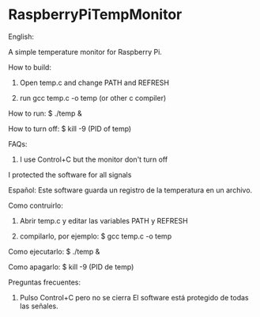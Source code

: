 RaspberryPiTempMonitor
======================

English:

A simple temperature monitor for Raspberry Pi.

How to build:

1) Open temp.c and change PATH and REFRESH

2) run gcc temp.c -o temp (or other c compiler)

How to run:
$ ./temp &

How to turn off:
$ kill -9 (PID of temp)

FAQs:

1) I use Control+C but the monitor don't turn off

I protected the software for all signals


Español:
Este software guarda un registro de la temperatura en un archivo.

Como contruirlo:

1) Abrir temp.c y editar las variables PATH y REFRESH

2) compilarlo, por ejemplo: $ gcc temp.c -o temp

Como ejecutarlo:
$ ./temp &

Como apagarlo:
$ kill -9 (PID de temp)

Preguntas frecuentes:


1) Pulso Control+C pero no se cierra
El software está protegido de todas las señales.
